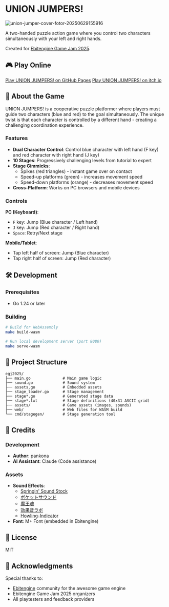 # UNION JUMPERS!

![union-jumper-cover-fotor-20250629155916](https://github.com/user-attachments/assets/bcc93d06-1d9f-40c0-8176-fb07c5e250c0)

A two-handed puzzle action game where you control two characters simultaneously with your left and right hands.

Created for [Ebitengine Game Jam 2025](https://itch.io/jam/ebitengine-game-jam-2025).

## 🎮 Play Online

[Play UNION JUMPERS! on GitHub Pages](https://pankona.github.io/egj2025/)
[Play UNION JUMPERS! on itch.io](https://pankona.itch.io/union-jumpers)

## 📖 About the Game

UNION JUMPERS! is a cooperative puzzle platformer where players must guide two characters (blue and red) to the goal simultaneously. The unique twist is that each character is controlled by a different hand - creating a challenging coordination experience.

### Features

- **Dual Character Control**: Control blue character with left hand (F key) and red character with right hand (J key)
- **10 Stages**: Progressively challenging levels from tutorial to expert
- **Stage Gimmicks**:
  - Spikes (red triangles) - instant game over on contact
  - Speed-up platforms (green) - increases movement speed
  - Speed-down platforms (orange) - decreases movement speed
- **Cross-Platform**: Works on PC browsers and mobile devices

### Controls

**PC (Keyboard)**:

- `F` key: Jump (Blue character / Left hand)
- `J` key: Jump (Red character / Right hand)
- `Space`: Retry/Next stage

**Mobile/Tablet**:

- Tap left half of screen: Jump (Blue character)
- Tap right half of screen: Jump (Red character)

## 🛠️ Development

### Prerequisites

- Go 1.24 or later

### Building

```bash
# Build for WebAssembly
make build-wasm

# Run local development server (port 8080)
make serve-wasm
```

## 📁 Project Structure

```
egj2025/
├── main.go              # Main game logic
├── sound.go             # Sound system
├── assets.go            # Embedded assets
├── stage_loader.go      # Stage management
├── stage*.go            # Generated stage data
├── stage*.txt           # Stage definitions (40x31 ASCII grid)
├── assets/              # Game assets (images, sounds)
├── web/                 # Web files for WASM build
└── cmd/stagegen/        # Stage generation tool
```

## 🎵 Credits

### Development

- **Author**: pankona
- **AI Assistant**: Claude (Code assistance)

### Assets

- **Sound Effects**:
  - [Springin' Sound Stock](https://www.springin.org/sound-stock/)
  - [ポケットサウンド](https://pocket-se.info/)
  - [魔王魂](https://maou.audio)
  - [効果音ラボ](https://soundeffect-lab.info)
  - [Howling-Indicator](https://howlingindicator.net)
- **Font**: M+ Font (embedded in Ebitengine)

## 📝 License

MIT

## 🙏 Acknowledgments

Special thanks to:

- [Ebitengine](https://ebitengine.org/) community for the awesome game engine
- Ebitengine Game Jam 2025 organizers
- All playtesters and feedback providers
